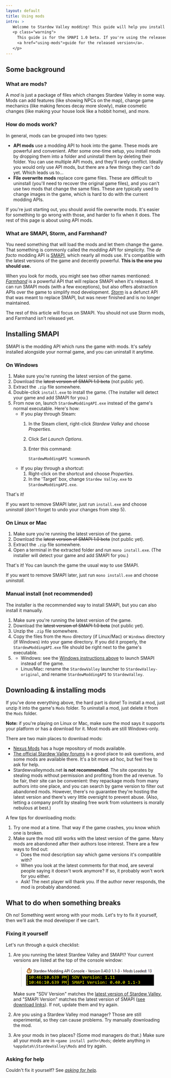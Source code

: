```yaml
---
layout: default
title: Using mods
intro: >
   Welcome to Stardew Valley modding! This guide will help you install mods and troubleshoot problems.
   <p class="warning">
     This guide is for the SMAPI 1.0 beta. If you're using the released version, see the
     <a href="using-mods">guide for the released version</a>.
   </p>
---
```


## Some background

### What are mods?
A _mod_ is just a package of files which changes Stardew Valley in some way. Mods can add features
(like showing NPCs on the map), change game mechanics (like making fences decay more slowly), make
cosmetic changes (like making your house look like a hobbit home), and more.

### How do mods work?
In general, mods can be grouped into two types:

* **API mods** use a modding API to hook into the game. These mods are powerful and convenient.
  After some one-time setup, you install mods by dropping them into a folder and uninstall them by
  deleting their folder. You can use multiple API mods, and they'll rarely conflict. Ideally you
  would only use API mods, but there are a few things they can't do yet. Which leads us to...
* **File overwrite mods** replace core game files. These are difficult to uninstall (you'll need to
  recover the original game files), and you can't use two mods that change the same files. These
  are typically used to change images in the game, which is hard to do with the current modding
  APIs.

If you're just starting out, you should avoid file overwrite mods. It's easier for something to go
wrong with those, and harder to fix when it does. The rest of this page is about using API mods.

### What are SMAPI, Storm, and Farmhand?
You need something that will load the mods and let them change the game. That something is commonly
called the _modding API_ for simplicity. The _de facto_ modding API is [SMAPI](https://github.com/cjsu/SMAPI),
which nearly all mods use. It's compatible with the latest versions of the game and decently
powerful. **This is the one you should use.**

When you look for mods, you might see two other names mentioned: _[Farmhand](https://github.com/ClxS/Stardew-Farmhand)_
is a powerful API that will replace SMAPI when it's released. It can run SMAPI mods (with a few
exceptions), but also offers abstraction APIs over the game to simplify mod development. _[Storm](http://community.playstarbound.com/threads/storm-modding-api.108484/)_
is a defunct API that was meant to replace SMAPI, but was never finished and is no longer
maintained.

The rest of this article will focus on SMAPI. You should not use Storm mods, and Farmhand isn't
released yet.

## Installing SMAPI
SMAPI is the modding API which runs the game with mods. It's safely installed alongside your normal
game, and you can uninstall it anytime.

### On Windows

1. Make sure you're running the latest version of the game.
2. Download the <s>latest version of SMAPI 1.0 beta</s> (not public yet).
3. Extract the `.zip` file somewhere.
4. Double-click `install.exe` to install the game. (The installer will detect your game and add
   SMAPI for you.)
5. From now on, launch `StardewModdingAPI.exe` instead of the game's normal executable. Here's how:
   * If you play through Steam:
      1. In the Steam client, right-click _Stardew Valley_ and choose _Properties_.
      2. Click _Set Launch Options_.
      3. Enter this command:
      
         ```
         StardewModdingAPI %command%
         ```
   * If you play through a shortcut:
      1. Right-click on the shortcut and choose _Properties_.
      2. In the 'Target' box, change `Stardew Valley.exe` to `StardewModdingAPI.exe`.

That's it!

If you want to remove SMAPI later, just run `install.exe` and choose _uninstall_ (don't forget to
undo your changes from step 5).

### On Linux or Mac
1. Make sure you're running the latest version of the game.
2. Download the <s>latest version of SMAPI 1.0 beta</s> (not public yet).
3. Extract the `.zip` file somewhere.
4. Open a terminal in the extracted folder and run `mono install.exe`. (The installer will detect
   your game and add SMAPI for you.)

That's it! You can launch the game the usual way to use SMAPI.

If you want to remove SMAPI later, just run `mono install.exe` and choose _uninstall._

### Manual install (not recommended)
The installer is the recommended way to install SMAPI, but you can also install it manually.

1. Make sure you're running the latest version of the game.
2. Download the <s>latest version of SMAPI 1.0 beta</s> (not public yet).
3. Unzip the `.zip` file somewhere.
4. Copy the files from the `Mono` directory (if Linux/Mac) or `Windows` directory (if Windows)
   into your game directory. If you did it properly, the `StardewModdingAPI.exe` file should be
   right next to the game's executable.
5. 
   * Windows: see the [Windows instructions above](#Windows) to launch SMAPI instead of the game.
   * Linux/Mac: rename the `StardewValley` launcher to `StardewValley-original`, and rename
     `StardewModdingAPI` to `StardewValley`.

## Downloading & installing mods
If you've done everything above, the hard part is done! To install a mod, just unzip it into the
game's `Mods` folder. To uninstall a mod, just delete it from the `Mods` folder.

<p class="warning">
<strong>Note:</strong> if you're playing on Linux or Mac, make sure the mod says it supports your
platform or has a download for it. Most mods are still Windows-only.
</p>

There are two main places to download mods:

* [Nexus Mods](http://nexusmods.com/stardewvalley/) has a huge repository of mods available.
* [The official Stardew Valley forums](http://community.playstarbound.com/forums/mods.215/)
  is a good place to ask questions, and some mods are available there. It's a bit more ad hoc, but
  feel free to ask for help.
* Stardewvalleymods.net **is not recommended**. The site operates by stealing mods without
  permission and profiting from the ad revenue. To be fair, their site can be convenient: they
  repackage mods from many authors into one place, and you can search by game version to filter out
  abandoned mods. However, there's no guarantee they're hosting the latest version and there's very
  little oversight to prevent abuse. (Also, letting a company profit by stealing free work from
  volunteers is morally nebulous at best.)

A few tips for downloading mods:

1. Try one mod at a time. That way if the game crashes, you know which one is broken.
2. Make sure the mod still works with the latest version of the game. Many mods are abandoned after
   their authors lose interest. There are a few ways to find out:
   * Does the mod description say which game versions it's compatible with?
   * When you look at the latest comments for that mod, are several people saying it doesn't
     work anymore? If so, it probably won't work for you either.
   * Ask! The next player will thank you. If the author never responds, the mod is probably
     abandoned.

## What to do when something breaks
Oh no! Something went wrong with your mods. Let's try to fix it yourself, then we'll ask the mod
developer if we can't.

### Fixing it yourself
Let's run through a quick checklist:

1. Are you running the latest Stardew Valley and SMAPI? Your current versions are listed at the top
   of the console window:

   > ![](images/using-mods/smapi-versions.png)
   
   Make sure "SDV Version" matches the [latest version of Stardew Valley](http://stardewvalleywiki.com/Version_History),
   and "SMAPI Version" matches the latest version of SMAPI ([see download links](#installing-smapi)).
   If not, update them and try again.

2. Are you using a Stardew Valley mod manager? Those are still experimental, so they can cause
   problems. Try manually downloading the mod.

3. Are your mods in two places? (Some mod managers do that.) Make sure all your mods are in
   `<game install path>\Mods`; delete anything in `%appdata%\StardewValley\Mods` and try
   again.

### Asking for help
Couldn't fix it yourself? See _[asking for help](/guides/asking-for-help)._

